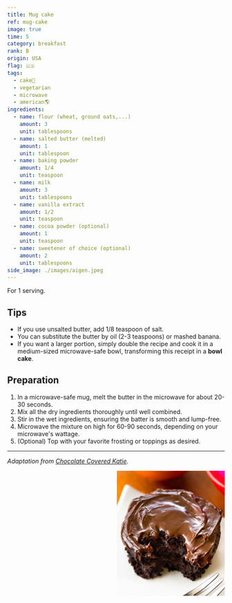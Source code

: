 ```yaml
---
title: Mug cake
ref: mug-cake
image: true
time: 5
category: breakfast
rank: B
origin: USA
flag: 🇺🇸
tags:
  - cake🍰
  - vegetarian
  - microwave
  - american🌎
ingredients:
  - name: flour (wheat, ground oats,...)
    amount: 3
    unit: tablespoons
  - name: salted butter (melted)
    amount: 1
    unit: tablespoon
  - name: baking powder
    amount: 1/4
    unit: teaspoon
  - name: milk
    amount: 3
    unit: tablespoons
  - name: vanilla extract
    amount: 1/2
    unit: teaspoon
  - name: cocoa powder (optional)
    amount: 1
    unit: teaspoon
  - name: sweetener of choice (optional)
    amount: 2
    unit: tablespoons
side_image: ./images/aigen.jpeg
---
```


For 1 serving. 

## Tips
- If you use unsalted butter, add 1/8 teaspoon of salt.
- You can substitute the butter by oil (2-3 teaspoons) or mashed banana.
- If you want a larger portion, simply double the recipe and cook it in a medium-sized microwave-safe bowl, transforming this receipt in a **bowl cake**.

## Preparation
1.  In a microwave-safe mug, melt the butter in the microwave for about 20-30 seconds. 
2. Mix all the dry ingredients thoroughly until well combined.
3. Stir in the wet ingredients, ensuring the batter is smooth and lump-free.
4. Microwave the mixture on high for 60-90 seconds, depending on your microwave's wattage.
5. (Optional) Top with your favorite frosting or toppings as desired. 

---

_Adaptation from [Chocolate Covered Katie](https://chocolatecoveredkatie.com/chocolate-mug-cake-recipe/)._

<img src="images/mugcake.jpg" style="width:250px; float:right;"/>